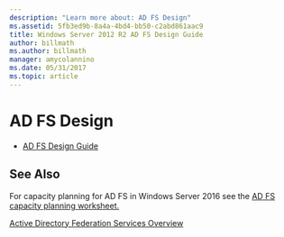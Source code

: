 ```yaml
---
description: "Learn more about: AD FS Design"
ms.assetid: 5fb3ed9b-8a4a-4bd4-bb50-c2abd861aac9
title: Windows Server 2012 R2 AD FS Design Guide
author: billmath
ms.author: billmath
manager: amycolannino
ms.date: 05/31/2017
ms.topic: article
---
```


# AD FS Design



-   [AD FS Design Guide](../ad-fs/design/AD-FS-Design-Guide.md)




## See Also
For capacity planning for AD FS in Windows Server 2016 see the [AD FS capacity planning worksheet.](https://adfsdocs.blob.core.windows.net/adfs/ADFSCapacity2016.xlsx)

[Active Directory Federation Services Overview](../Active-Directory-Federation-Services.md)


